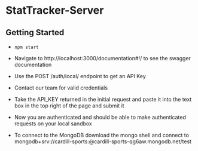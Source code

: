 # StatTracker-Server

## Getting Started
- `npm start`
- Navigate to http://localhost:3000/documentation#!/ to see the swagger documentation
- Use the POST /auth/local/ endpoint to get an API Key
- Contact our team for valid credentials
- Take the API_KEY returned in the initial request and paste it into the text box in the top right of the page and submit it
- Now you are authenticated and should be able to make authenticated requests on your local sandbox

- To connect to the MongoDB download the mongo shell and connect to mongodb+srv://cardill-sports:<password>@cardill-sports-qg6aw.mongodb.net/test
